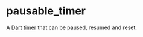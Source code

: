 # pausable_timer
A [Dart](https://dart.dev/) [timer](https://api.dart.dev/stable/dart-async/Timer/Timer.html) that can be paused, resumed and reset.
